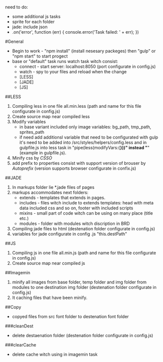 need to do:
- some additional js tasks
- sprite for each folder
- jade: include json
-	.on('error', function (err) {
		console.error('Task failed: ' + err);
	})

#General
- Begin to work - "npm install" (install nesesary packeges) then "gulp" or "npm start" to start progect
- base or "default" task runs watch task witch consist:
	- connect - start server: localhost:8050 (port configurate in config.js)
	- watch - spy to your files and reload when the change
	- [LESS]
	- [JADE]
	- [JS]


##LESS
1. Compiling less in one file all.min.less (path and name for this file configurate in config.js)
2. Create source map near compiled less
3. Modify variables 
	* in base variant included only image variables: bg_path, tmp_path, sprites_path
	* if need add additionsl variable that need to be configurated with gulp it's need to be added into /src/styles/helpers/config.less and in gulpfile.js into less task in "pipe(less(modifyVars:{____}))" instead "____" (example in gulpfile.js).
4. Minify css by *CSSO*
5. add prefix to properties consist with support version of brouser by *Autoprefix* (version supports browser configurate in confix.js)

##JADE
1. In markups folder lie *.jade files of pages
2. markups accommodates next folders:
	- extends - templates that extends in pages.
	- includes - files witch include to extends templates: head with meta data included css and so on, footer with included scripts
	- mixins - small part of code witch can be using on many place (title etc.)
	- modules - folder with modules witch discription in BRD 
3. Compiling jade files to html (destenation folder configurate in config.js)
4. variables for jade configurate in config .js "this.destPath"

##JS
1. Compiling js in one file all.min.js (path and name for this file configurate in config.js)
2. Create source map near compiled js

##Imagemin
1. minify all images from base folder, temp folder and img folder from modules to one destination img folder (destenation folder configurate in config.js)
2. It caching files that have been minify.

##Copy
- copyed files from src font folder to destenation font folder

###cleanDest
- delete destaenation folder (destenation folder configurate in config.js)

###clearCache
- delete cache witch using in imagemin task